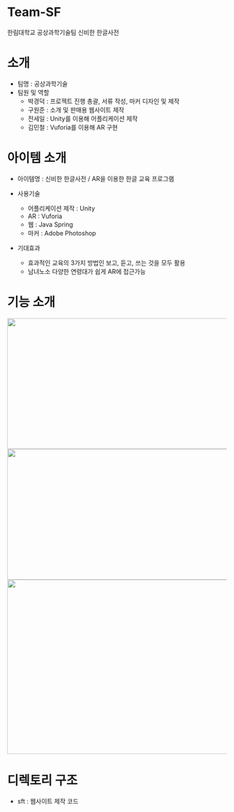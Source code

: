 # Team-SF
한림대학교 공상과학기술팀 신비한 한글사전

# 소개
* 팀명 : 공상과학기술
* 팀원 및 역할
  * 박경덕 : 프로젝트 진행 총괄, 서류 작성, 마커 디자인 및 제작
  * 구원준 : 소개 및 판매용 웹사이트 제작
  * 전세일 : Unity를 이용해 어플리케이션 제작
  * 김민철 : Vuforia를 이용해 AR 구현
  
# 아이템 소개
 * 아이템명 : 신비한 한글사전 / AR을 이용한 한글 교육 프로그램
 
 * 사용기술 
   * 어플리케이션 제작 : Unity
   * AR : Vuforia
   * 웹 : Java Spring
   * 마커 : Adobe Photoshop
   
 * 기대효과
   * 효과적인 교육의 3가지 방법인 보고, 듣고, 쓰는 것을 모두 활용
   * 남녀노소 다양한 연령대가 쉽게 AR에 접근가능
  
# 기능 소개
  <img src="https://user-images.githubusercontent.com/45090204/70404708-3f64e600-1a7e-11ea-87f9-2baa7896d8b7.PNG" width="800px" height="300px" ></img><br/>
    <img src="https://user-images.githubusercontent.com/45090204/70404721-4986e480-1a7e-11ea-9ffd-d5e6b61688f3.PNG" width="800px" height="300px" ></img><br/>
      <img src="https://user-images.githubusercontent.com/45090204/70404722-4a1f7b00-1a7e-11ea-83d3-578e961770ae.PNG" width="800px" height="400px" ></img><br/>
      

# 디렉토리 구조

* sft : 웹사이트 제작 코드 
